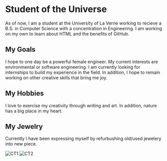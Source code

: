 # Student of the Universe 
As of now, I am a student at the University of La Verne working to recieve a B.S. in Computer Science with a concentration in Engineering. I am working on my own to learn about HTML and the benefits of GitHub. 

## My Goals
I hope to one day be a powerful female engineer. My current interests are environmental or software engineering. I am currently looking for internships to build my experience in the field. In addition, I hope to remain working on other creative skills that bring me joy. 

## My Hobbies
I love to exercise my creativity through writing and art. In addition, nature has a big place in my heart. 

## My Jewelry 
Currently I have been expressing myself by refurbushing old/used jewelery into new piece. 

![CT1](https://user-images.githubusercontent.com/63017373/80441791-7c603680-88c0-11ea-90a8-85ff161ae90b.jpg)
![CT2](https://user-images.githubusercontent.com/63017373/80441664-36a36e00-88c0-11ea-99ec-5a0d58100ad2.jpg)


